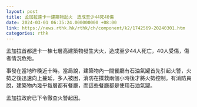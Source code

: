 ```yaml
---
layout: post
title: 孟加拉達卡一建築物起火　造成至少44死40傷
date: 2024-03-01 06:35:24.000000000 +08:00
link: https://news.rthk.hk/rthk/ch/component/k2/1742569-20240301.htm
categories: rthk
---
```


孟加拉首都達卡一棟七層高建築物發生大火，造成至少44人死亡，40人受傷，傷者情況危殆。

事發在當地昨晚近十時。當局說，建築物內一間餐廳有石油氣罐首先引起火警，火勢之後迅速向上蔓延，多人被困，消防在撲救兩個小時後才將火勢控制。有消防員說，建築物內幾乎每層都有餐廳，而這些餐廳都是使用石油氣罐。

孟加拉政府已下令徹查火警起因。

